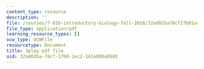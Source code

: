 ```yaml
---
content_type: resource
description: ''
file: /courses/7-016-introductory-biology-fall-2018/32ad02ba78cf17b01ec2141a00ba0585_Ao-r2nsib_Y.pdf
file_type: application/pdf
learning_resource_types: []
ocw_type: OCWFile
resourcetype: Document
title: 3play pdf file
uid: 32ad02ba-78cf-17b0-1ec2-141a00ba0585
---
```

